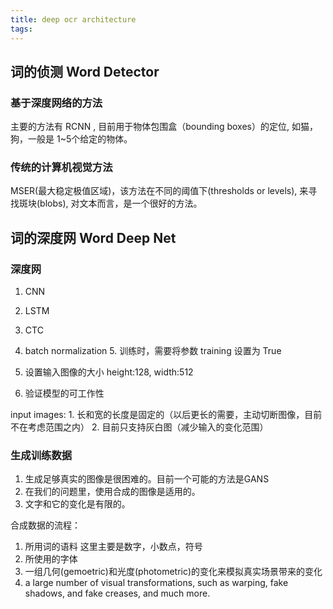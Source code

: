 ```yaml
---
title: deep ocr architecture
tags:
---
```






##  词的侦测 Word Detector

### 基于深度网络的方法
主要的方法有 RCNN , 目前用于物体包围盒（bounding boxes）的定位, 如猫，狗，一般是 1~5个给定的物体。

### 传统的计算机视觉方法
MSER(最大稳定极值区域)，该方法在不同的阈值下(thresholds or levels), 来寻找斑块(blobs), 对文本而言，是一个很好的方法。


## 词的深度网 Word Deep Net

### 深度网
1. CNN
2. LSTM
3. CTC
4. batch normalization 
    5. 训练时，需要将参数 training 设置为 True

1. 设置输入图像的大小 height:128, width:512
2. 验证模型的可工作性


input images:
    1. 长和宽的长度是固定的（以后更长的需要，主动切断图像，目前不在考虑范围之内）
    2. 目前只支持灰白图（减少输入的变化范围）


### 生成训练数据
1. 生成足够真实的图像是很困难的。目前一个可能的方法是GANS
2. 在我们的问题里，使用合成的图像是适用的。
3. 文字和它的变化是有限的。

合成数据的流程：
1. 所用词的语料 这里主要是数字，小数点，符号
2. 所使用的字体
3. 一组几何(gemoetric)和光度(photometric)的变化来模拟真实场景带来的变化
4. a large number of visual transformations, such as warping, fake shadows, and fake creases, and much more.

